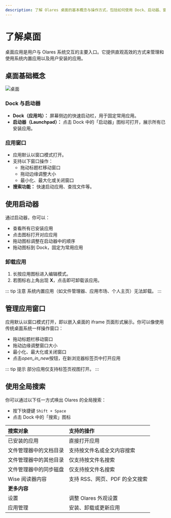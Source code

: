 ```yaml
---
description: 了解 Olares 桌面的基本概念与操作方式，包括如何使用 Dock、启动器、窗口控制与全局搜索，帮助你高效管理系统与应用。
---
```


# 了解桌面

桌面应用是用户与 Olares 系统交互的主要入口。它提供直观高效的方式来管理和使用系统内置应用以及用户安装的应用。

## 桌面基础概念
![桌面](/images/zh/manual/olares/desktop.png)

### Dock 与启动器

- **Dock（应用坞）：** 屏幕侧边的快速启动栏，用于固定常用应用。
- **启动器（Launchpad）：** 点击 Dock 中的「启动器」图标可打开，展示所有已安装应用。

### 应用窗口

- 应用默认以窗口模式打开。
- 支持以下窗口操作：
  - 拖动标题栏移动窗口
  - 拖动边缘调整大小
  - 最小化、最大化或关闭窗口
- **搜索功能：** 快速启动应用、查找文件等。

## 使用启动器

通过启动器，你可以：

- 查看所有已安装应用
- 点击图标打开对应应用
- 拖动图标调整在启动器中的顺序
- 拖动图标到 Dock，固定为常用应用

### 卸载应用

1. 长按应用图标进入编辑模式。
2. 若图标右上角出现 **X**，点击即可卸载该应用。

::: tip 注意
系统内置应用（如文件管理器、应用市场、个人主页）无法卸载。
:::

## 管理应用窗口

应用默认以窗口模式打开，即以嵌入桌面的 iframe 页面形式展示。你可以像使用传统桌面系统一样操作窗口：

- 拖动标题栏移动窗口
- 拖动边缘调整窗口大小
- 最小化、最大化或关闭窗口
- 点击<i class="material-symbols-outlined">open_in_new</i>按钮，在新浏览器标签页中打开应用

::: tip 提示
部分应用仅支持标签页视图打开。
:::

## 使用全局搜索

你可以通过以下任一方式唤出 Olares 的全局搜索：

- 按下快捷键 `Shift + Space`
- 点击 Dock 中的「搜索」图标

| 搜索对象                             | 支持的操作               |
| :---------------------------------- |:--------------------|
| 已安装的应用                         | 直接打开应用              |
| 文件管理器中的文档目录               | 支持按文件名或全文内容搜索       |
| 文件管理器中的其他目录               | 仅支持按文件名搜索           |
| 文件管理器中的同步磁盘               | 仅支持按文件名搜索           |
| Wise 阅读器内容                      | 支持 RSS、网页、PDF 的全文搜索 |
| **更多内容**                         |                     |
| 设置                                 | 调整 Olares 外观设置      |
| 应用管理                             | 安装、卸载或更新应用          |
 